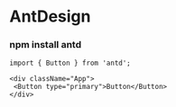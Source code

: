 # AntDesign

### npm install antd

`import { Button } from 'antd';`

```JSX
<div className="App">
 <Button type="primary">Button</Button>
</div>
```
